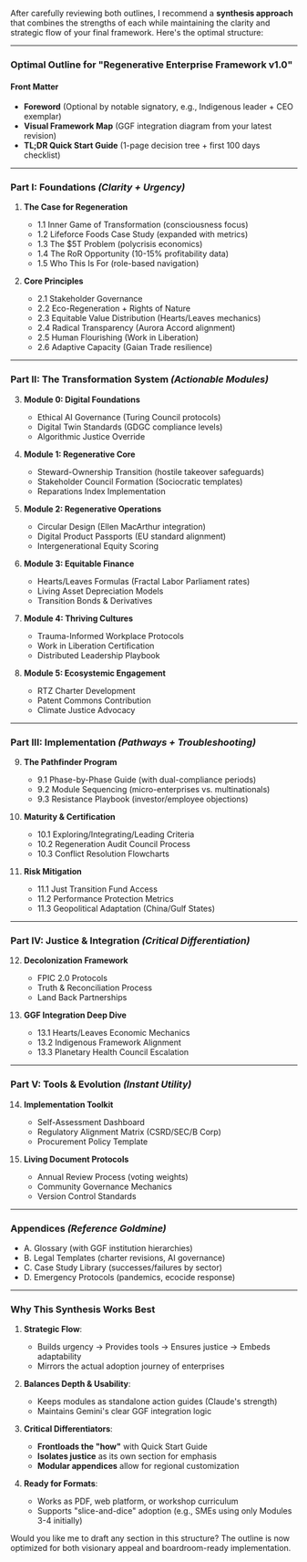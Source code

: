 After carefully reviewing both outlines, I recommend a **synthesis approach** that combines the strengths of each while maintaining the clarity and strategic flow of your final framework. Here's the optimal structure:

---

### **Optimal Outline for "Regenerative Enterprise Framework v1.0"**

#### **Front Matter**
- **Foreword** (Optional by notable signatory, e.g., Indigenous leader + CEO exemplar)
- **Visual Framework Map** (GGF integration diagram from your latest revision)
- **TL;DR Quick Start Guide** (1-page decision tree + first 100 days checklist)

---

### **Part I: Foundations** *(Clarity + Urgency)*
1. **The Case for Regeneration**  
   - 1.1 Inner Game of Transformation (consciousness focus)  
   - 1.2 Lifeforce Foods Case Study (expanded with metrics)  
   - 1.3 The $5T Problem (polycrisis economics)  
   - 1.4 The RoR Opportunity (10-15% profitability data)  
   - 1.5 Who This Is For (role-based navigation)  

2. **Core Principles**  
   - 2.1 Stakeholder Governance  
   - 2.2 Eco-Regeneration + Rights of Nature  
   - 2.3 Equitable Value Distribution (Hearts/Leaves mechanics)  
   - 2.4 Radical Transparency (Aurora Accord alignment)  
   - 2.5 Human Flourishing (Work in Liberation)  
   - 2.6 Adaptive Capacity (Gaian Trade resilience)  

---

### **Part II: The Transformation System** *(Actionable Modules)*
3. **Module 0: Digital Foundations**  
   - Ethical AI Governance (Turing Council protocols)  
   - Digital Twin Standards (GDGC compliance levels)  
   - Algorithmic Justice Override  

4. **Module 1: Regenerative Core**  
   - Steward-Ownership Transition (hostile takeover safeguards)  
   - Stakeholder Council Formation (Sociocratic templates)  
   - Reparations Index Implementation  

5. **Module 2: Regenerative Operations**  
   - Circular Design (Ellen MacArthur integration)  
   - Digital Product Passports (EU standard alignment)  
   - Intergenerational Equity Scoring  

6. **Module 3: Equitable Finance**  
   - Hearts/Leaves Formulas (Fractal Labor Parliament rates)  
   - Living Asset Depreciation Models  
   - Transition Bonds & Derivatives  

7. **Module 4: Thriving Cultures**  
   - Trauma-Informed Workplace Protocols  
   - Work in Liberation Certification  
   - Distributed Leadership Playbook  

8. **Module 5: Ecosystemic Engagement**  
   - RTZ Charter Development  
   - Patent Commons Contribution  
   - Climate Justice Advocacy  

---

### **Part III: Implementation** *(Pathways + Troubleshooting)*
9. **The Pathfinder Program**  
   - 9.1 Phase-by-Phase Guide (with dual-compliance periods)  
   - 9.2 Module Sequencing (micro-enterprises vs. multinationals)  
   - 9.3 Resistance Playbook (investor/employee objections)  

10. **Maturity & Certification**  
    - 10.1 Exploring/Integrating/Leading Criteria  
    - 10.2 Regeneration Audit Council Process  
    - 10.3 Conflict Resolution Flowcharts  

11. **Risk Mitigation**  
    - 11.1 Just Transition Fund Access  
    - 11.2 Performance Protection Metrics  
    - 11.3 Geopolitical Adaptation (China/Gulf States)  

---

### **Part IV: Justice & Integration** *(Critical Differentiation)*
12. **Decolonization Framework**  
    - FPIC 2.0 Protocols  
    - Truth & Reconciliation Process  
    - Land Back Partnerships  

13. **GGF Integration Deep Dive**  
    - 13.1 Hearts/Leaves Economic Mechanics  
    - 13.2 Indigenous Framework Alignment  
    - 13.3 Planetary Health Council Escalation  

---

### **Part V: Tools & Evolution** *(Instant Utility)*
14. **Implementation Toolkit**  
    - Self-Assessment Dashboard  
    - Regulatory Alignment Matrix (CSRD/SEC/B Corp)  
    - Procurement Policy Template  

15. **Living Document Protocols**  
    - Annual Review Process (voting weights)  
    - Community Governance Mechanics  
    - Version Control Standards  

---

### **Appendices** *(Reference Goldmine)*
- A. Glossary (with GGF institution hierarchies)  
- B. Legal Templates (charter revisions, AI governance)  
- C. Case Study Library (successes/failures by sector)  
- D. Emergency Protocols (pandemics, ecocide response)  

---

### **Why This Synthesis Works Best**
1. **Strategic Flow**:  
   - Builds urgency → Provides tools → Ensures justice → Embeds adaptability  
   - Mirrors the actual adoption journey of enterprises  

2. **Balances Depth & Usability**:  
   - Keeps modules as standalone action guides (Claude's strength)  
   - Maintains Gemini's clear GGF integration logic  

3. **Critical Differentiators**:  
   - **Frontloads the "how"** with Quick Start Guide  
   - **Isolates justice** as its own section for emphasis  
   - **Modular appendices** allow for regional customization  

4. **Ready for Formats**:  
   - Works as PDF, web platform, or workshop curriculum  
   - Supports "slice-and-dice" adoption (e.g., SMEs using only Modules 3-4 initially)  

Would you like me to draft any section in this structure? The outline is now optimized for both visionary appeal and boardroom-ready implementation.
